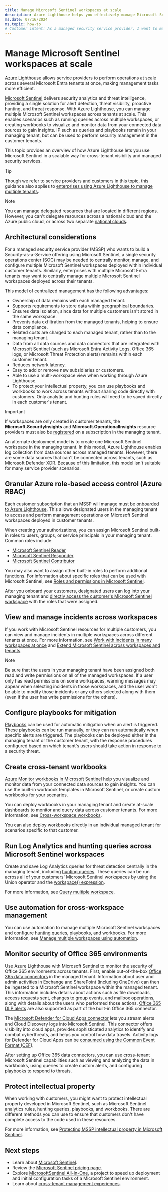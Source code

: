 ```yaml
---
title: Manage Microsoft Sentinel workspaces at scale
description: Azure Lighthouse helps you effectively manage Microsoft Sentinel across delegated customer resources.
ms.date: 07/16/2024
ms.topic: how-to
# Customer intent: As a managed security service provider, I want to manage multiple Microsoft Sentinel workspaces across different customer tenants, so that I can efficiently monitor and respond to security threats at scale while ensuring data governance and privacy compliance.
---
```


# Manage Microsoft Sentinel workspaces at scale

[Azure Lighthouse](../overview.md) allows service providers to perform operations at scale across several Microsoft Entra tenants at once, making management tasks more efficient.

[Microsoft Sentinel](/azure/sentinel/overview) delivers security analytics and threat intelligence, providing a single solution for alert detection, threat visibility, proactive hunting, and threat response. With Azure Lighthouse, you can manage multiple Microsoft Sentinel workspaces across tenants at scale. This enables scenarios such as running queries across multiple workspaces, or creating workbooks to visualize and monitor data from your connected data sources to gain insights. IP such as queries and playbooks remain in your managing tenant, but can be used to perform security management in the customer tenants.

This topic provides an overview of how Azure Lighthouse lets you use Microsoft Sentinel in a scalable way for cross-tenant visibility and managed security services.

> [!TIP]
> Though we refer to service providers and customers in this topic, this guidance also applies to [enterprises using Azure Lighthouse to manage multiple tenants](../concepts/enterprise.md).

> [!NOTE]
> You can manage delegated resources that are located in different [regions](/azure/reliability/availability-zones-overview#regions). However, you can't delegate resources across a national cloud and the Azure public cloud, or across two separate [national clouds](/azure/active-directory/develop/authentication-national-cloud).

## Architectural considerations

For a managed security service provider (MSSP) who wants to build a Security-as-a-Service offering using Microsoft Sentinel, a single security operations center (SOC) may be needed to centrally monitor, manage, and configure multiple Microsoft Sentinel workspaces deployed within individual customer tenants. Similarly, enterprises with multiple Microsoft Entra tenants may want to centrally manage multiple Microsoft Sentinel workspaces deployed across their tenants.

This model of centralized management has the following advantages:

- Ownership of data remains with each managed tenant.
- Supports requirements to store data within geographical boundaries.
- Ensures data isolation, since data for multiple customers isn't stored in the same workspace.
- Prevents data exfiltration from the managed tenants, helping to ensure data compliance.
- Related costs are charged to each managed tenant, rather than to the managing tenant.
- Data from all data sources and data connectors that are integrated with Microsoft Sentinel (such as Microsoft Entra Activity Logs, Office 365 logs, or Microsoft Threat Protection alerts) remains within each customer tenant.
- Reduces network latency.
- Easy to add or remove new subsidiaries or customers.
- Able to use a multi-workspace view when working through Azure Lighthouse.
- To protect your intellectual property, you can use playbooks and workbooks to work across tenants without sharing code directly with customers. Only analytic and hunting rules will need to be saved directly in each customer's tenant.

> [!IMPORTANT]
> If workspaces are only created in customer tenants, the **Microsoft.SecurityInsights** and **Microsoft.OperationalInsights** resource providers must also be [registered](/azure/azure-resource-manager/management/resource-providers-and-types#register-resource-provider) on a subscription in the managing tenant.

An alternate deployment model is to create one Microsoft Sentinel workspace in the managing tenant. In this model, Azure Lighthouse enables log collection from data sources across managed tenants. However, there are some data sources that can't be connected across tenants, such as Microsoft Defender XDR. Because of this limitation, this model isn't suitable for many service provider scenarios.

## Granular Azure role-based access control (Azure RBAC)

Each customer subscription that an MSSP will manage must be [onboarded to Azure Lighthouse](onboard-customer.md). This allows designated users in the managing tenant to access and perform management operations on Microsoft Sentinel workspaces deployed in customer tenants.

When creating your authorizations, you can assign Microsoft Sentinel built-in roles to users, groups, or service principals in your managing tenant. Common roles include:

- [Microsoft Sentinel Reader](/azure/role-based-access-control/built-in-roles#microsoft-sentinel-reader)
- [Microsoft Sentinel Responder](/azure/role-based-access-control/built-in-roles#microsoft-sentinel-responder)
- [Microsoft Sentinel Contributor](/azure/role-based-access-control/built-in-roles#microsoft-sentinel-contributor)

You may also want to assign other built-in roles to perform additional functions. For information about specific roles that can be used with Microsoft Sentinel, see [Roles and permissions in Microsoft Sentinel](/azure/sentinel/roles).

After you onboard your customers, designated users can log into your managing tenant and [directly access the customer's Microsoft Sentinel workspace](/azure/sentinel/multiple-tenants-service-providers#how-to-access-microsoft-sentinel-in-managed-tenants) with the roles that were assigned.

## View and manage incidents across workspaces

If you work with Microsoft Sentinel resources for multiple customers, you can view and manage incidents in multiple workspaces across different tenants at once. For more information, see [Work with incidents in many workspaces at once](/azure/sentinel/multiple-workspace-view) and [Extend Microsoft Sentinel across workspaces and tenants](/azure/sentinel/extend-sentinel-across-workspaces-tenants).

> [!NOTE]
> Be sure that the users in your managing tenant have been assigned both read and write permissions on all of the managed workspaces. If a user only has read permissions on some workspaces, warning messages may appear when selecting incidents in those workspaces, and the user won't be able to modify those incidents or any others selected along with them (even if the user has write permissions for the others).

## Configure playbooks for mitigation

[Playbooks](/azure/sentinel/tutorial-respond-threats-playbook) can be used for automatic mitigation when an alert is triggered. These playbooks can be run manually, or they can run automatically when specific alerts are triggered. The playbooks can be deployed either in the managing tenant or the customer tenant, with the response procedures configured based on which tenant's users should take action in response to a security threat.

## Create cross-tenant workbooks

[Azure Monitor workbooks in Microsoft Sentinel](/azure/sentinel/monitor-your-data) help you visualize and monitor data from your connected data sources to gain insights. You can use the built-in workbook templates in Microsoft Sentinel, or create custom workbooks for your scenarios.

You can deploy workbooks in your managing tenant and create at-scale dashboards to monitor and query data across customer tenants. For more information, see [Cross-workspace workbooks](/azure/sentinel/extend-sentinel-across-workspaces-tenants#using-cross-workspace-workbooks).

You can also deploy workbooks directly in an individual managed tenant for scenarios specific to that customer.

## Run Log Analytics and hunting queries across Microsoft Sentinel workspaces

Create and save Log Analytics queries for threat detection centrally in the managing tenant, including [hunting queries](/azure/sentinel/extend-sentinel-across-workspaces-tenants#hunt-across-multiple-workspaces). These queries can be run across all of your customers' Microsoft Sentinel workspaces by using the Union operator and the [workspace() expression](/azure/azure-monitor/logs/workspace-expression).

For more information, see [Query multiple workspace](/azure/sentinel/extend-sentinel-across-workspaces-tenants#query-multiple-workspaces).

## Use automation for cross-workspace management

You can use automation to manage multiple Microsoft Sentinel workspaces and configure [hunting queries](/azure/sentinel/hunting), playbooks, and workbooks. For more information, see [Manage multiple workspaces using automation](/azure/sentinel/extend-sentinel-across-workspaces-tenants#manage-multiple-workspaces-using-automation).

## Monitor security of Office 365 environments

Use Azure Lighthouse with Microsoft Sentinel to monitor the security of Office 365 environments across tenants. First, enable out-of-the-box [Office 365 data connectors](/azure/sentinel/data-connectors/office-365) in the managed tenant. Information about user and admin activities in Exchange and SharePoint (including OneDrive) can then be ingested to a Microsoft Sentinel workspace within the managed tenant. This information includes details about actions such as file downloads, access requests sent, changes to group events, and mailbox operations, along with details about the users who performed those actions. [Office 365 DLP alerts](https://techcommunity.microsoft.com/t5/azure-sentinel/ingest-office-365-dlp-events-into-azure-sentinel/ba-p/1031820) are also supported as part of the built-in Office 365 connector.

The [Microsoft Defender for Cloud Apps connector](/azure/sentinel/data-connectors/microsoft-defender-for-cloud-apps) lets you stream alerts and Cloud Discovery logs into Microsoft Sentinel. This connector offers visibility into cloud apps, provides sophisticated analytics to identify and combat cyberthreats, and helps you control how data travels. Activity logs for Defender for Cloud Apps can be [consumed using the Common Event Format (CEF)](https://techcommunity.microsoft.com/t5/azure-sentinel/ingest-box-com-activity-events-via-microsoft-cloud-app-security/ba-p/1072849).

After setting up Office 365 data connectors, you can use cross-tenant Microsoft Sentinel capabilities such as viewing and analyzing the data in workbooks, using queries to create custom alerts, and configuring playbooks to respond to threats.

## Protect intellectual property

When working with customers, you might want to protect intellectual property developed in Microsoft Sentinel, such as Microsoft Sentinel analytics rules, hunting queries, playbooks, and workbooks. There are different methods you can use to ensure that customers don't have complete access to the code used in these resources.

For more information, see [Protecting MSSP intellectual property in Microsoft Sentinel](/azure/sentinel/mssp-protect-intellectual-property).

## Next steps

- Learn about [Microsoft Sentinel](/azure/sentinel/overview).
- Review the [Microsoft Sentinel pricing page](https://azure.microsoft.com/pricing/details/azure-sentinel/).
- Explore [MicrosoftSentinel All-in-One](https://github.com/Azure/Azure-Sentinel/tree/master/Tools/Sentinel-All-In-One), a project to speed up deployment and initial configuration tasks of a Microsoft Sentinel environment.
- Learn about [cross-tenant management experiences](../concepts/cross-tenant-management-experience.md).
